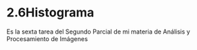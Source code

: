 # 2.6Histograma
Es la sexta tarea del Segundo Parcial de mi materia de Análisis y Procesamiento de Imágenes
